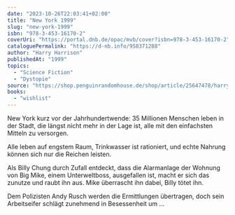 ```yaml
---
date: "2023-10-26T22:03:41+02:00"
title: "New York 1999"
slug: "new-york-1999"
isbn: "978-3-453-16170-2"
coverUri: "https://portal.dnb.de/opac/mvb/cover?isbn=978-3-453-16170-2"
cataloguePermalink: "https://d-nb.info/958371288"
author: "Harry Harrison"
publishedAt: "1999"
topics:
  - "Science Fiction"
  - "Dystopie"
source: "https://shop.penguinrandomhouse.de/shop/article/25647478/harry_harrison_new_york_1999.html"
books:
  - "wishlist"
---
```

New York kurz vor der Jahrhundertwende: 35 Millionen Menschen leben in der
Stadt, die längst nicht mehr in der Lage ist, alle mit den einfachsten Mitteln
zu versorgen.

Alle leben auf engstem Raum, Trinkwasser ist rationiert, und echte Nahrung
können sich nur die Reichen leisten.

Als Billy Chung durch Zufall entdeckt, dass die Alarmanlage der Wohnung von Big
Mike, einem Unterweltboss, ausgefallen ist, macht er sich das zunutze und raubt
ihn aus. Mike überrascht ihn dabei, Billy tötet ihn.

Dem Polizisten Andy Rusch werden die Ermittlungen übertragen, doch sein
Arbeitseifer schlägt zunehmend in Besessenheit um ...